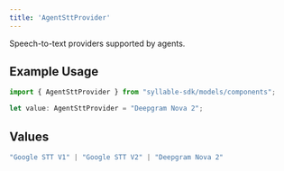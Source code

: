 ```yaml
---
title: 'AgentSttProvider'
---
```


Speech-to-text providers supported by agents.

## Example Usage

```typescript
import { AgentSttProvider } from "syllable-sdk/models/components";

let value: AgentSttProvider = "Deepgram Nova 2";
```

## Values

```typescript
"Google STT V1" | "Google STT V2" | "Deepgram Nova 2"
```